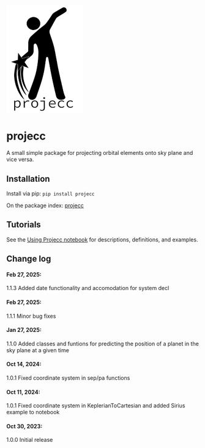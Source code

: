 <img src="projecc/logo/black-transp.png" alt="logo" width="200"/>

# projecc
A small simple package for projecting orbital elements onto sky plane and vice versa.

## Installation

Install via pip:
<code>pip install projecc</code>

On the package index: <a href="https://pypi.org/project/projecc/">projecc</a>


## Tutorials

See the <a href="https://github.com/logan-pearce/projecc/blob/main/projecc/UsingProjecc.ipynb">Using Projecc notebook</a> for descriptions, definitions, and examples.

## Change log

#### Feb 27, 2025:
1.1.3 Added date functionality and accomodation for system decl

#### Feb 27, 2025:
1.1.1 Minor bug fixes

#### Jan 27, 2025:
1.1.0 Added classes and funtions for predicting the position of a planet in the sky plane at a given time

#### Oct 14, 2024:
1.0.1 Fixed coordinate system in sep/pa functions

#### Oct 11, 2024:
1.0.1 Fixed coordinate system in KeplerianToCartesian and added Sirius example to notebook

#### Oct 30, 2023:
1.0.0 Initial release
